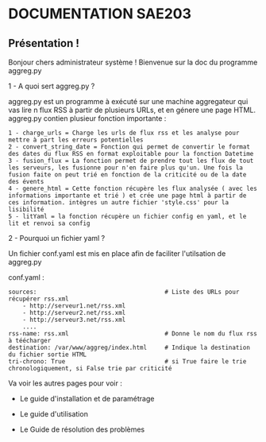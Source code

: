 # DOCUMENTATION SAE203

## Présentation !

Bonjour chers administrateur système ! Bienvenue sur la doc du programme aggreg.py

1 - A quoi sert aggreg.py ?

aggreg.py est un programme à exécuté sur une machine aggregateur qui vas lire n flux RSS à partir de plusieurs URLs, et en génere une page HTML. aggreg.py contien plusieur fonction importante :

    1 - charge_urls = Charge les urls de flux rss et les analyse pour mettre à part les erreurs potentielles
    2 - convert_string_date = Fonction qui permet de convertir le format des dates du flux RSS en format exploitable pour la fonction Datetime
    3 - fusion_flux = La fonction permet de prendre tout les flux de tout les serveurs, les fusionne pour n'en faire plus qu'un. Une fois la fusion faite on peut trié en fonction de la criticité ou de la date des évents
    4 - genere_html = Cette fonction récupère les flux analysée ( avec les informations importante et trié ) et crée une page html à partir de ces information. intègres un autre fichier 'style.css' pour la lisibilité 
    5 - litYaml = la fonction récupère un fichier config en yaml, et le lit et renvoi sa config

2 - Pourquoi un fichier yaml ?

Un fichier conf.yaml est mis en place afin de faciliter l'utilsation de aggreg.py

conf.yaml :

    sources:                                    # Liste des URLs pour récupérer rss.xml
        - http://serveur1.net/rss.xml
        - http://serveur2.net/rss.xml
        - http://serveur3.net/rss.xml
        ....
    rss-name: rss.xml                           # Donne le nom du flux rss à téécharger
    destination: /var/www/aggreg/index.html     # Indique la destination du fichier sortie HTML
    tri-chrono: True                            # si True faire le trie chronologiquement, si False trie par criticité


Va voir les autres pages pour voir :

- Le guide d'installation et de paramétrage

- Le guide d'utilisation

- Le Guide de résolution des problèmes
 

